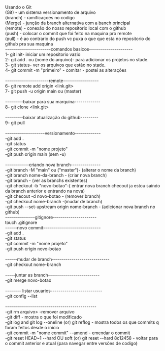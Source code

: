 Usando o Git<br>
(Git) - um sistema versionamento de arquivo
<br>
(branch) - ramificaçoes no codigo <br>
(Merge) - junção da branch alternativa com a banch principal<br>
(remote) - conexão do nosso repositorio local com o github<br>
(push) - colocar o commit que foi feito na maquina pro remote <br>
(pull) - é ao contrario do push vc puxa o que que esta no repositorio do github pra sua maquina<br>
-----------------------comandos basicos----------------------<br>
1- git init- iniciar um repositorio vazio<br>
2- git add . ou (nome do arquivo)- para adicionar os projetos no stade.<br>
3- git status- ver os arquivos que estão no stade.<br>
4- git commit -m "primeiro" - comitar - postei as alterações <br>
<br>
----------------------remote------------------<br>
6- git remote add origin <link.git><br>
7- git push -u origin main ou (master)<br>
<br>
---------baixar para sua marquina-------------<br>
8- git clone <link.git><br>
<br>
---------baixar atualização do github--------- <br>
9- git pull<br>
<br>
--------------------versionamento-------------<br>
-git add .<br>
-git status<br>
-git commit -m "nome projeto"<br>
-git push origin main (sem -u)<br>
<br>
------------criando nova branch---------------<br>
-git branch -M "main" ou ("master")- (alterar o nome da branch)<br> 
-git branch nome-da-branch - (criar nova branch)<br> 
-git branch - (ver as branchs existentes)<br>
-git checkout -b "novo-botao"-( entrar nova branch checout ja estou saindo da branch anterior e entrando na nova)<br>
-git checout -d  novo-botao - (remover branch) <br>
-git checkout nome-branch -(mudar de branch)<br> 
-git push --set-upstream origin nome-branch - (adicionar nova branch no github)<br>
---------------gitignore----------------------<br>
 touch .gitignore<br>
------novo commit-----------------------------<br>
-git add .<br>
-git status<br>
-git commit -m "nome projeto"<br>
-git push origin novo-botao<br>
<br>
------mudar de branch-----------------------------<br>
-git checkout nome-branch<br>
<br>
-----juntar as branch--------------------------<br>
-git merge novo-botao<br>
<br>
-------- listar usuarios--------------------------<br>
-git config --list<br>
<br>
----------------------------------------------<br>
-git rm arquivo> -remover arquivo<br>
-git diff - mostra o que foi modificado<br>
-git log and git log --oneline (or) git reflog - mostra todos os que commits q foram feitos desde o inicio<br>
-git commit -m "nome commit" --amend - emendar o commit <br>
-git reset HEAD~1 --hard OU soft (or) git reset --hard 8c12458 - voltar para o commit anterior e atual (para navegar entre versões de codigo)

<br><br>
------------------------------------------